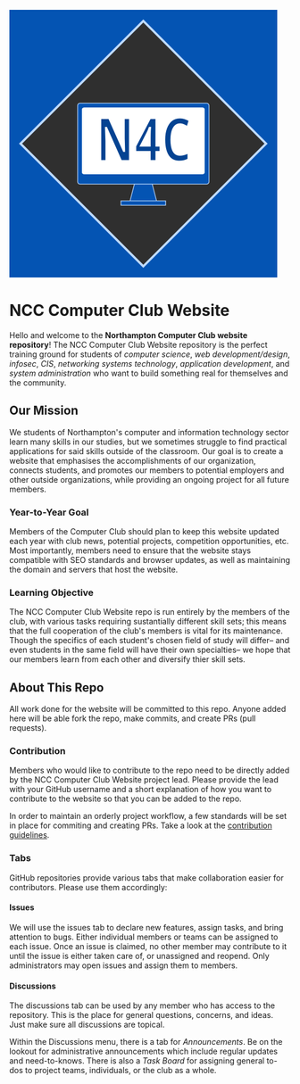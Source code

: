 ![n4c Logo](site/assets/images/logo/n4c-logo.svg)

# NCC Computer Club Website 
Hello and welcome to the **Northampton Computer Club website repository**! The NCC Computer Club Website repository is the perfect training ground for students of *computer science*, *web development/design*, *infosec*, *CIS*, *networking systems technology*, *application development*, and *system administration* who want to build something real for themselves and the community. 

## Our Mission
We students of Northampton's computer and information technology sector learn many skills in our studies, but we sometimes struggle to find practical applications for said skills outside of the classroom. Our goal is to create a website that emphasises the accomplishments of our organization, connects students, and promotes our members to potential employers and other outside organizations, while providing an ongoing project for all future members.

### Year-to-Year Goal
Members of the Computer Club should plan to keep this website updated each year with club news, potential projects, competition opportunities, etc. Most importantly, members need to ensure that the website stays compatible with SEO standards and browser updates, as well as maintaining the domain and servers that host the website.

### Learning Objective
The NCC Computer Club Website repo is run entirely by the members of the club, with various tasks requiring sustantially different skill sets; this means that the full cooperation of the club's members is vital for its maintenance. Though the specifics of each student's chosen field of study will differ– and even students in the same field will have their own specialties– we hope that our members learn from each other and diversify thier skill sets. 

## About This Repo
All work done for the website will be committed to this repo. Anyone added here will be able fork the repo, make commits, and create PRs (pull requests). 

### Contribution
Members who would like to contribute to the repo need to be directly added by the NCC Computer Club Website project lead. Please provide the lead with your GitHub username and a short explanation of how you want to contribute to the website so that you can be added to the repo. 

In order to maintain an orderly project workflow, a few standards will be set in place for commiting and creating PRs. Take a look at the [contribution guidelines](https://github.com/NCC-Computer-Club-Projects/NCC_Computer_Club_Website/blob/main/contribution-guide.md).
### Tabs
GitHub repositories provide various tabs that make collaboration easier for contributors. Please use them accordingly:

#### Issues
We will use the issues tab to declare new features, assign tasks, and bring attention to bugs. Either individual members or teams can be assigned to each issue. Once an issue is claimed, no other member may contribute to it until the issue is either taken care of, or unassigned and reopend. Only administrators may open issues and assign them to members.

#### Discussions
The discussions tab can be used by any member who has access to the repository. This is the place for general questions, concerns, and ideas. Just make sure all discussions are topical.

Within the Discussions menu, there is a tab for *Announcements*. Be on the lookout for administrative announcements which include regular updates and need-to-knows. There is also a *Task Board* for assigning general to-dos to project teams, individuals, or the club as a whole.
